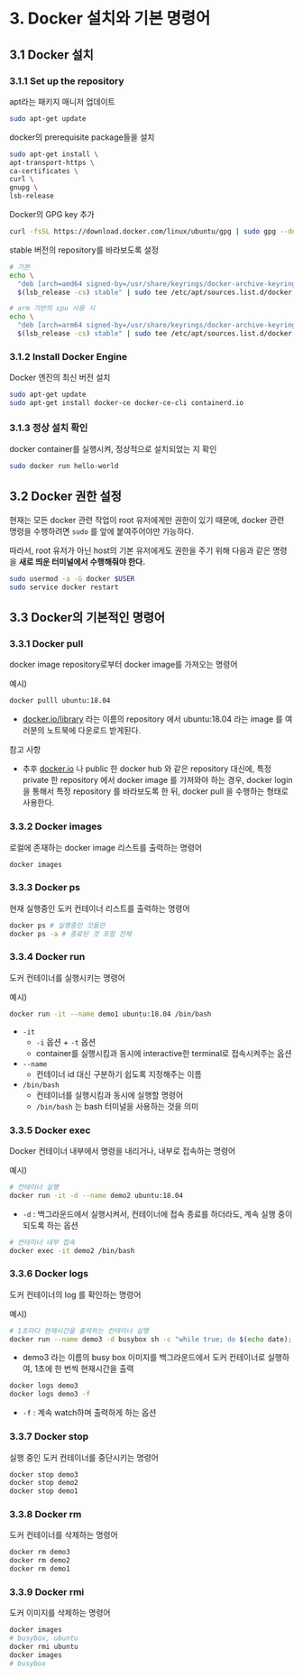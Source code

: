 # 3. Docker 설치와 기본 명령어

## 3.1 Docker 설치

### 3.1.1 Set up the repository

apt라는 패키지 매니저 업데이트

```bash
sudo apt-get update
```



docker의 prerequisite package들을 설치

```bash
sudo apt-get install \
apt-transport-https \
ca-certificates \
curl \
gnupg \
lsb-release
```



Docker의 GPG key 추가

```bash
curl -fsSL https://download.docker.com/linux/ubuntu/gpg | sudo gpg --dearmor -o /usr/share/keyrings/docker-archive-keyring.gpg
```



stable 버전의 repository를 바라보도록 설정

```bash
# 기본
echo \
  "deb [arch=amd64 signed-by=/usr/share/keyrings/docker-archive-keyring.gpg] https://download.docker.com/linux/ubuntu \
  $(lsb_release -cs) stable" | sudo tee /etc/apt/sources.list.d/docker.list > /dev/null
```

```bash
# arm 기반의 cpu 사용 시
echo \
  "deb [arch=arm64 signed-by=/usr/share/keyrings/docker-archive-keyring.gpg] https://download.docker.com/linux/ubuntu \
  $(lsb_release -cs) stable" | sudo tee /etc/apt/sources.list.d/docker.list > /dev/null
```



### 3.1.2 Install Docker Engine

Docker 엔진의 최신 버전 설치

```bash
sudo apt-get update
sudo apt-get install docker-ce docker-ce-cli containerd.io
```



### 3.1.3 정상 설치 확인

docker container를 실행시켜, 정상적으로 설치되었는 지 확인

```bash
sudo docker run hello-world
```



## 3.2 Docker 권한 설정

현재는 모든 docker 관련 작업이 root 유저에게만 권한이 있기 때문에, docker 관련 명령을 수행하려면 `sudo` 를 앞에 붙여주어야만 가능하다.

따라서, root 유저가 아닌 host의 기본 유저에게도 권한을 주기 위해 다음과 같은 명령을 **새로 띄운 터미널에서 수행해줘야 한다.**

```bash
sudo usermod -a -G docker $USER
sudo service docker restart
```



## 3.3 Docker의 기본적인 명령어

### 3.3.1 Docker pull

docker image repository로부터 docker image를 가져오는 명령어

예시)

```bash
docker pulll ubuntu:18.04
```

- [docker.io/library](http://docker.io/library/) 라는 이름의 repository 에서 ubuntu:18.04 라는 image 를 여러분의 노트북에 다운로드 받게된다.



참고 사항

- 추후 [docker.io](http://docker.io/) 나 public 한 docker hub 와 같은 repository 대신에, 특정 private 한 repository 에서 docker image 를 가져와야 하는 경우, docker login 을 통해서 특정 repository 를 바라보도록 한 뒤, docker pull 을 수행하는 형태로 사용한다.



### 3.3.2 Docker images

로컬에 존재하는 docker image 리스트를 출력하는 명령어

```bash
docker images
```



### 3.3.3 Docker ps

현재 실행중인 도커 컨테이너 리스트를 출력하는 명령어

```bash
docker ps # 실행중인 것들만
docker ps -a # 종료된 것 포함 전체
```



### 3.3.4 Docker run

도커 컨테이너를 실행시키는 명령어

예시)

```bash
docker run -it --name demo1 ubuntu:18.04 /bin/bash
```

- `-it`
  - `-i` 옵션 + `-t` 옵션
  - container를 실행시킴과 동시에 interactive한 terminal로 접속시켜주는 옵션
- `--name`
  - 컨테이너 id 대신 구분하기 쉽도록 지정해주는 이름
- `/bin/bash`
  - 컨테이너를 실행시킴과 동시에 실행할 명령어
  - `/bin/bash` 는 bash 터미널을 사용하는 것을 의미



### 3.3.5 Docker exec

Docker 컨테이너 내부에서 명령을 내리거나, 내부로 접속하는 명령어

예시)

```bash
# 컨테이너 실행
docker run -it -d --name demo2 ubuntu:18.04
```

- `-d` : 백그라운드에서 실행시켜서, 컨테이너에 접속 종료를 하더라도, 계속 실행 중이 되도록 하는 옵션

```bash
# 컨테이너 내부 접속
docker exec -it demo2 /bin/bash
```



### 3.3.6 Docker logs

도커 컨테이너의 log 를 확인하는 명령어

예시)

```bash
# 1초마다 현재시간을 출력하는 컨테이너 실행
docker run --name demo3 -d busybox sh -c "while true; do $(echo date); sleep 1; done"
```

- demo3 라는 이름의 busy box 이미지를 백그라운드에서 도커 컨테이너로 실행하여, 1초에 한 번씩 현재시간을 출력

```bash
docker logs demo3
docker logs demo3 -f
```

- `-f` : 계속 watch하며 출력하게 하는 옵션



### 3.3.7 Docker stop

실행 중인 도커 컨테이너를 중단시키는 명령어

```bash
docker stop demo3
docker stop demo2
docker stop demo1
```



### 3.3.8 Docker rm

도커 컨테이너를 삭제하는 명령어

```bash
docker rm demo3
docker rm demo2
docker rm demo1
```



### 3.3.9 Docker rmi

도커 이미지를 삭제하는 명령어

```bash
docker images
# busybox, ubuntu
docker rmi ubuntu
docker images
# busybox
```

